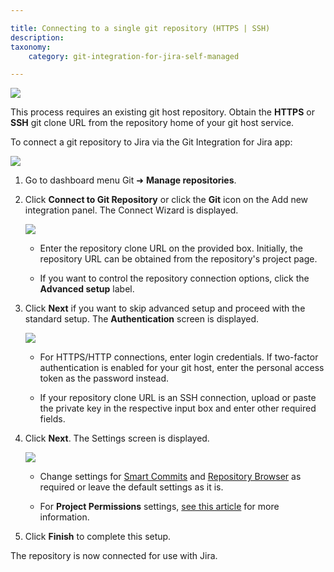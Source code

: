 ```yaml
---

title: Connecting to a single git repository (HTTPS | SSH)
description:
taxonomy:
    category: git-integration-for-jira-self-managed

---
```

![](https://bigbrassband.atlassian.net/wiki/download/attachments/2044035207/gitlab-repository-home.png?version=1&modificationDate=1640790600104&cacheVersion=1&api=v2)

This process requires an existing git host repository. Obtain the **HTTPS** or **SSH** git clone URL from the repository home of your git host service.

To connect a git repository to Jira via the Git Integration for Jira app:

![](https://bigbrassband.atlassian.net/wiki/download/thumbnails/2044035207/gitserver-gitmgr-connect-repo-sel.png?version=1&modificationDate=1640790600110&cacheVersion=1&api=v2&width=680&height=402)

1.  Go to dashboard menu Git ➜ **Manage repositories**.

2.  Click **Connect to Git Repository** or click the **Git** icon on the Add new integration panel. The Connect Wizard is displayed.

    ![](https://bigbrassband.atlassian.net/wiki/download/thumbnails/2044035207/gitserver-connect-wizard-01(c).png?version=1&modificationDate=1640790600121&cacheVersion=1&api=v2&width=646&height=502)
    *   Enter the repository clone URL on the provided box. Initially, the repository URL can be obtained from the repository's project page.

    *   If you want to control the repository connection options, click the **Advanced setup** label.

3.  Click **Next** if you want to skip advanced setup and proceed with the standard setup. The **Authentication** screen is displayed.

    ![](https://bigbrassband.atlassian.net/wiki/download/thumbnails/2044035207/gitserver-connect-wizard-02a.png?version=1&modificationDate=1640790600123&cacheVersion=1&api=v2&width=646&height=428)
    *   For HTTPS/HTTP connections, enter login credentials. If two-factor authentication is enabled for your git host, enter the personal access token as the password instead.

    *   If your repository clone URL is an SSH connection, upload or paste the private key in the respective input box and enter other required fields.

4.  Click **Next**. The Settings screen is displayed.

    ![](https://bigbrassband.atlassian.net/wiki/download/thumbnails/2044035207/gitserver-connect-wizard-03a.png?version=1&modificationDate=1640790600125&cacheVersion=1&api=v2&width=646&height=391)
    *   Change settings for [Smart Commits](https://bigbrassband.atlassian.net/wiki/spaces/GITSERVER/pages/1923029046) and [Repository Browser](https://bigbrassband.atlassian.net/wiki/spaces/GITSERVER/pages/1923029214) as required or leave the default settings as it is.

    *   For **Project Permissions** settings, [see this article](https://bigbrassband.atlassian.net/wiki/spaces/GITSERVER/pages/1923028500) for more information.

5.  Click **Finish** to complete this setup.


The repository is now connected for use with Jira.


